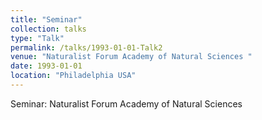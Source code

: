 ```yaml
---
title: "Seminar"
collection: talks
type: "Talk"
permalink: /talks/1993-01-01-Talk2
venue: "Naturalist Forum Academy of Natural Sciences "
date: 1993-01-01
location: "Philadelphia USA"
---
```


Seminar: Naturalist Forum Academy of Natural Sciences 
